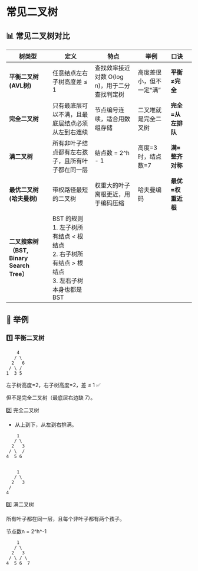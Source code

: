 # 常见二叉树

## 📊 常见二叉树对比

| 树类型                                    | 定义                                                         | 特点                                          | 举例                     | 口诀              |      |
| ----------------------------------------- | ------------------------------------------------------------ | --------------------------------------------- | ------------------------ | ----------------- | ---- |
| **平衡二叉树 (AVL树)**                    | 任意结点左右子树高度差 ≤ 1                                   | 查找效率接近对数 O(log n)，用于二分查找判定树 | 高度差很小，但不一定“满” | **平衡≠完全**     |      |
| **完全二叉树**                            | 只有最底层可以不满，且最底层结点必须从左到右连续             | 节点编号连续，适合用数组存储                  | 二叉堆就是完全二叉树     | **完全=从左排队** |      |
| **满二叉树**                              | 所有非叶子结点都有左右孩子，且所有叶子都在同一层             | 结点数 = 2^h - 1                              | 高度=3时，结点数=7       | **满=整齐对称**   |      |
| **最优二叉树 (哈夫曼树)**                 | 带权路径最短的二叉树                                         | 权重大的叶子离根更近，用于编码压缩            | 哈夫曼编码               | **最优=权重近根** |      |
| **二叉搜索树（BST, Binary Search Tree）** | BST 的规则<br />1. 左子树所有结点 < 根结点<br />2. 右子树所有结点 > 根结点<br />3. 左右子树本身也都是 BST |                                               |                          |                   |      |

## 📖 举例

### 1️⃣ 平衡二叉树

```
    4
   / \
  2   6
 / \ / 
1  3 5
```

左子树高度=2，右子树高度=2，差 ≤ 1 ✅

但不是完全二叉树（最底层右边缺 7）。

2️⃣ 完全二叉树

- 从上到下，从左到右排满。

```
    1
   / \
  2   3
 / \  /
4  5 6


    1
   / \
  2   3
 / 
4
```

3️⃣ 满二叉树

所有叶子都在同一层，且每个非叶子都有两个孩子。

节点数n = 2^h^-1

```
    1
   / \
  2   3
 / \ / \
4  5 6  7
```



